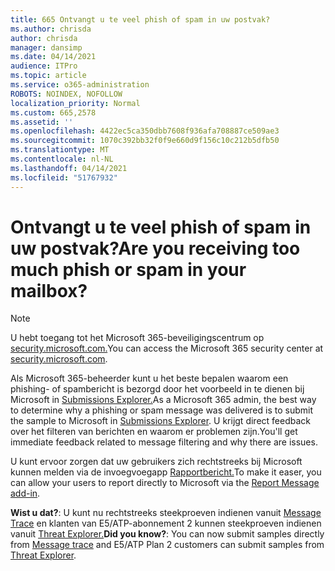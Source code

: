```yaml
---
title: 665 Ontvangt u te veel phish of spam in uw postvak?
ms.author: chrisda
author: chrisda
manager: dansimp
ms.date: 04/14/2021
audience: ITPro
ms.topic: article
ms.service: o365-administration
ROBOTS: NOINDEX, NOFOLLOW
localization_priority: Normal
ms.custom: 665,2578
ms.assetid: ''
ms.openlocfilehash: 4422ec5ca350dbb7608f936afa708887ce509ae3
ms.sourcegitcommit: 1070c392bb32f0f9e660d9f156c10c212b5dfb50
ms.translationtype: MT
ms.contentlocale: nl-NL
ms.lasthandoff: 04/14/2021
ms.locfileid: "51767932"
---
```

# <a name="are-you-receiving-too-much-phish-or-spam-in-your-mailbox"></a><span data-ttu-id="9d04c-102">Ontvangt u te veel phish of spam in uw postvak?</span><span class="sxs-lookup"><span data-stu-id="9d04c-102">Are you receiving too much phish or spam in your mailbox?</span></span>

> [!NOTE]
> <span data-ttu-id="9d04c-103">U hebt toegang tot het Microsoft 365-beveiligingscentrum op [security.microsoft.com.](https://security.microsoft.com)</span><span class="sxs-lookup"><span data-stu-id="9d04c-103">You can access the Microsoft 365 security center at [security.microsoft.com](https://security.microsoft.com).</span></span>

<span data-ttu-id="9d04c-104">Als Microsoft 365-beheerder kunt u het beste bepalen waarom een phishing- of spambericht is bezorgd door het voorbeeld in te dienen bij Microsoft in [Submissions Explorer.](https://security.microsoft.com/reportsubmission)</span><span class="sxs-lookup"><span data-stu-id="9d04c-104">As a Microsoft 365 admin, the best way to determine why a phishing or spam message was delivered is to submit the sample to Microsoft in [Submissions Explorer](https://security.microsoft.com/reportsubmission).</span></span> <span data-ttu-id="9d04c-105">U krijgt direct feedback over het filteren van berichten en waarom er problemen zijn.</span><span class="sxs-lookup"><span data-stu-id="9d04c-105">You'll get immediate feedback related to message filtering and why there are issues.</span></span>

<span data-ttu-id="9d04c-106">U kunt ervoor zorgen dat uw gebruikers zich rechtstreeks bij Microsoft kunnen melden via de invoegvoegapp [Rapportbericht.](https://appsource.microsoft.com/product/office/WA104381180?src=office&tab=Overview)</span><span class="sxs-lookup"><span data-stu-id="9d04c-106">To make it easer, you can allow your users to report directly to Microsoft via the [Report Message add-in](https://appsource.microsoft.com/product/office/WA104381180?src=office&tab=Overview).</span></span>

<span data-ttu-id="9d04c-107">**Wist u dat?**: U kunt nu rechtstreeks steekproeven indienen vanuit [Message Trace](https://security.microsoft.com/messagetrace) en klanten van E5/ATP-abonnement 2 kunnen steekproeven indienen vanuit [Threat Explorer.](https://docs.microsoft.com/microsoft-365/security/office-365-security/threat-explorer)</span><span class="sxs-lookup"><span data-stu-id="9d04c-107">**Did you know?**: You can now submit samples directly from [Message trace](https://security.microsoft.com/messagetrace) and E5/ATP Plan 2 customers can submit samples from [Threat Explorer](https://docs.microsoft.com/microsoft-365/security/office-365-security/threat-explorer).</span></span>
